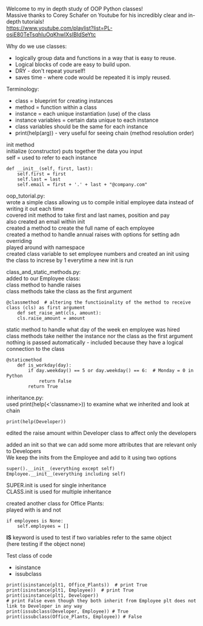 Welcome to my in depth study of OOP Python classes!  
Massive thanks to Corey Schafer on Youtube for his incredibly clear and in-depth tutorials!  
https://www.youtube.com/playlist?list=PL-osiE80TeTsqhIuOqKhwlXsIBIdSeYtc

Why do we use classes:  
* logically group data and functions in a way that is easy to reuse.  
* Logical blocks of code are easy to build upon.  
* DRY - don't repeat yourself!  
* saves time - where code would be repeated it is imply reused.  

Terminology:  
* class = blueprint for creating instances  
* method = function within a class  
* instance = each unique instantiation (use) of the class  
* instance variables = certain data unique to each instance  
* class variables should be the same for each instance  
* print(help(arg)) - very useful for seeing chain (method resolution order)  

init method  
initialize (constructor) puts together the data you input  
self = used to refer to each instance
```
def __init__(self, first, last):
    self.first = first
    self.last = last
    self.email = first + '.' + last + "@company.com"
```

oop_tutorial.py:  
wrote a simple class allowing us to compile initial employee data instead of writing it out each time  
covered init method to take first and last names, position and pay  
also created an email within init  
created a method to create the full name of each employee  
created a method to handle annual raises with options for setting adn overriding  
played around with namespace  
created class variable to set employee numbers and created an init using the class to increse by 1 everytime a new init is run  

class_and_static_methods.py:  
added to our Employee class:  
class method to handle raises  
class methods take the class as the first argument  
```
@classmethod  # altering the functioinality of the method to receive class (cls) as first argument
    def set_raise_amt(cls, amount):
    cls.raise_amount = amount
```
static method to handle what day of the week en employee was hired  
class methods take neither the instance nor the class as the first argument  
nothing is passed automatically - included because they have a logical connection to the class  
```
@staticmethod
    def is_workday(day):
        if day.weekday() == 5 or day.weekday() == 6:  # Monday = 0 in Python
            return False
        return True
```

inheritance.py:  
used print(help(<'classname>)) to examine what we inherited and look at chain  
```
print(help(Developer))
``` 
edited the raise amount within Developer class to affect only the developers  

added an init so that we can add some more attributes that are relevant only to Developers  
We keep the inits from the Employee and add to it using two options  
```
super().__init__(everything except self)
Employee.__init__(everything including self)
```
SUPER.init is used for single inheritance  
CLASS.init is used for multiple inheritance

created another class for Office Plants:  
played with is and not  
```
if employees is None:
    self.employees = []
```
__IS__ keyword is used to test if two variables refer to the same object  
(here testing if the object none)  

Test class of code
* isinstance  
* issubclass  
```
print(isinstance(plt1, Office_Plants))  # print True
print(isinstance(plt1, Employee))  # print True
print(isinstance(plt1, Developer))
# print False even though they both inherit from Employee plt does not link to Developer in any way
print(issubclass(Developer, Employee)) # True
print(issubclass(Office_Plants, Employee)) # False
```
